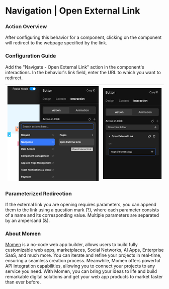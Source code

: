 # Navigation | Open External Link

### **Action Overview**

After configuring this behavior for a component, clicking on the component will redirect to the webpage specified by the link.

### **Configuration Guide**

Add the "Navigate - Open External Link" action in the component's interactions. In the behavior's link field, enter the URL to which you want to redirect.

| <img src="../../.gitbook/assets/0 (42).png" alt="" data-size="original"> | <img src="../../.gitbook/assets/1 (81).png" alt="" data-size="original"> |
| ------------------------------------------------------------------------ | ------------------------------------------------------------------------ |

### **Parameterized Redirection**

If the external link you are opening requires parameters, you can append them to the link using a question mark (?), where each parameter consists of a name and its corresponding value. Multiple parameters are separated by an ampersand (&).



### **About Momen​​**

[Momen](https://momen.app/?channel=blog-about) is a no-code web app builder, allows users to build fully customizable web apps, marketplaces, Social Networks, AI Apps, Enterprise SaaS, and much more. You can iterate and refine your projects in real-time, ensuring a seamless creation process. Meanwhile, Momen offers powerful API integration capabilities, allowing you to connect your projects to any service you need. With Momen, you can bring your ideas to life and build remarkable digital solutions and get your web app products to market faster than ever before.​​
